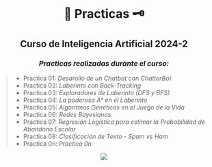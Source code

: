 <div align="center">

#  📜 Practicas 🗝️

##   Curso de Inteligencia Artificial 2024-2
 
###  <em> Practicas realizadas durante el curso: </em>
</div>

> -  Practica 01: <em> Desarollo de un Chatbot con ChatterBot </em>
> -  Practica 02: <em> Laberinto con Back-Tracking </em>
> -  Practica 03: <em> Exploradores de Laberinto (DFS y BFS) </em>
> -  Practica 04: <em> La poderosa A* en el Laberinto </em>
> -  Practica 05: <em> Algoritmos Genéticos en el Juego de la Vida </em>
> -  Practica 06: <em> Redes Bayesianas </em>
> -  Practica 07: <em> Regresión Logística para estimar la Probabilidad de Abandono Escolar </em>  
> -  Practica 08: <em> Clasificación de Texto - Spam vs Ham </em>
> -  Practica 0n: <em> Practica 0n. </em> 


<div align="center">

[![](https://media.giphy.com/media/l4JzdwJ33hz12Gw6s/giphy.gif)](https://www.youtube.com/watch?v=d55ELY17CFM)

</div>

